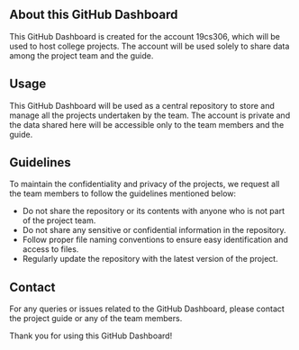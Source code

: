 ## About this GitHub Dashboard

This GitHub Dashboard is created for the account 19cs306, which will be used to host college projects. The account will be used solely to share data among the project team and the guide.

## Usage

This GitHub Dashboard will be used as a central repository to store and manage all the projects undertaken by the team. The account is private and the data shared here will be accessible only to the team members and the guide.

## Guidelines

To maintain the confidentiality and privacy of the projects, we request all the team members to follow the guidelines mentioned below:

- Do not share the repository or its contents with anyone who is not part of the project team.
- Do not share any sensitive or confidential information in the repository.
- Follow proper file naming conventions to ensure easy identification and access to files.
- Regularly update the repository with the latest version of the project.

## Contact

For any queries or issues related to the GitHub Dashboard, please contact the project guide or any of the team members.

Thank you for using this GitHub Dashboard!
